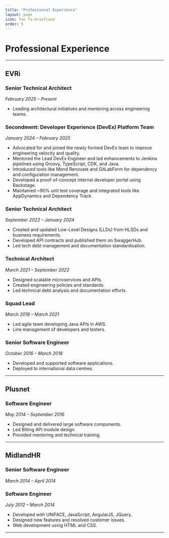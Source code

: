 ```yaml
---
title: "Professional Experience"
layout: page
icon: fas fa-briefcase
order: 5
---
```


# Professional Experience

---

## <i class="fas fa-building"></i> EVRi

### <i class="fas fa-user-tie"></i> Senior Technical Architect  
_February 2025 – Present_  
- Leading architectural initiatives and mentoring across engineering teams.

### <i class="fas fa-tools"></i> Secondment: Developer Experience (DevEx) Platform Team  
_January 2024 – February 2025_  
- Advocated for and joined the newly formed DevEx team to improve engineering velocity and quality.  
- Mentored the Lead DevEx Engineer and led enhancements to Jenkins pipelines using Groovy, TypeScript, CDK, and Java.  
- Introduced tools like Mend Renovate and GitLabForm for dependency and configuration management.  
- Developed a proof-of-concept internal developer portal using Backstage.  
- Maintained ~90% unit test coverage and integrated tools like AppDynamics and Dependency Track.

### <i class="fas fa-user-tie"></i> Senior Technical Architect  
_September 2022 – January 2024_  
- Created and updated Low-Level Designs (LLDs) from HLSDs and business requirements.  
- Developed API contracts and published them on SwaggerHub.  
- Led tech debt management and documentation standardisation.

### <i class="fas fa-drafting-compass"></i> Technical Architect  
_March 2021 – September 2022_  
- Designed scalable microservices and APIs.  
- Created engineering policies and standards.  
- Led technical debt analysis and documentation efforts.

### <i class="fas fa-users-cog"></i> Squad Lead  
_March 2018 – March 2021_  
- Led agile team developing Java APIs in AWS.  
- Line management of developers and testers.

### <i class="fas fa-code"></i> Senior Software Engineer  
_October 2016 – March 2018_  
- Developed and supported software applications.  
- Deployed to international data centres.

---

## <i class="fas fa-network-wired"></i> Plusnet

### <i class="fas fa-laptop-code"></i> Software Engineer  
_May 2014 – September 2016_  
- Designed and delivered large software components.  
- Led Billing API module design.  
- Provided mentoring and technical training.

---

## <i class="fas fa-user-cog"></i> MidlandHR

### Senior Software Engineer  
_March 2014 – April 2014_

### Software Engineer  
_July 2012 – March 2014_  
- Developed with UNIFACE, JavaScript, AngularJS, JQuery.  
- Designed new features and resolved customer issues.  
- Web development using HTML and CSS.

---
